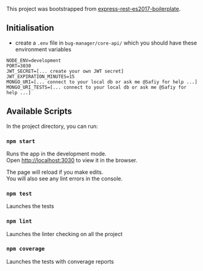 This project was bootstrapped from [express-rest-es2017-boilerplate](https://github.com/danielfsousa/express-rest-es2017-boilerplate).

## Initialisation

- create a `.env` file in `bug-manager/core-api/` which you should have these environment variables
```.env
NODE_ENV=development
PORT=3030
JWT_SECRET=[... create your own JWT secret]
JWT_EXPIRATION_MINUTES=15
MONGO_URI=[... connect to your local db or ask me @Safiy for help ...]
MONGO_URI_TESTS=[... connect to your local db or ask me @Safiy for help ...]
```

## Available Scripts

In the project directory, you can run:

### `npm start`

Runs the app in the development mode.<br>
Open [http://localhost:3030](http://localhost:3030) to view it in the browser.

The page will reload if you make edits.<br>
You will also see any lint errors in the console.

### `npm test`

Launches the tests

### `npm lint`

Launches the linter checking on all the project

### `npm coverage`

Launches the tests with converage reports
